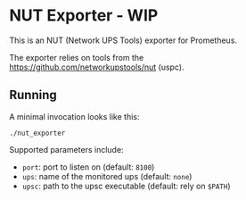# NUT Exporter - WIP

This is an NUT (Network UPS Tools) exporter for Prometheus.

The exporter relies on tools from the https://github.com/networkupstools/nut (uspc).

## Running

A minimal invocation looks like this:

    ./nut_exporter

Supported parameters include:

 - `port`: port to listen on (default: `8100`)
 - `ups`: name of the monitored ups  (default: `none`)
 - `upsc`: path to the upsc executable (default: rely on `$PATH`)
